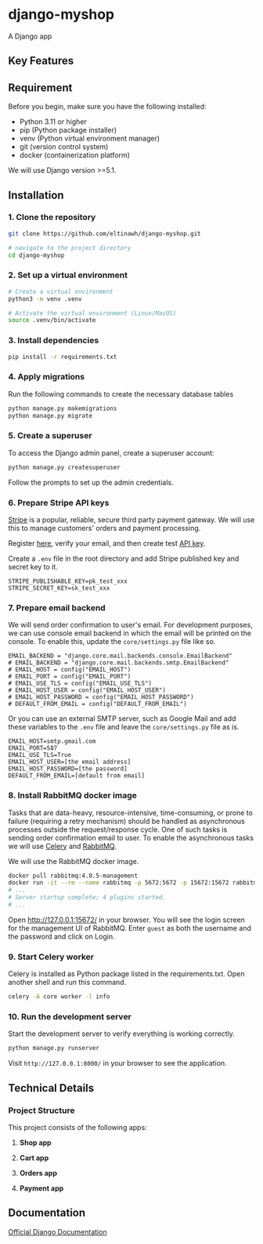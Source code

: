 # django-myshop
A Django app

## Key Features

## Requirement

Before you begin, make sure you have the following installed:
- Python 3.11 or higher
- pip (Python package installer)
- venv (Python virtual environment manager)
- git (version control system)
- docker (containerization platform)

We will use Django version >=5.1.

## Installation

### 1. Clone the repository
```bash
git clone https://github.com/eltinawh/django-myshop.git

# navigate to the project directory
cd django-myshop
```

### 2. Set up a virtual environment
```bash
# Create a virtual environment
python3 -m venv .venv

# Activate the virtual environment (Linux/MacOS)
source .venv/bin/activate
```

### 3. Install dependencies
```bash
pip install -r requirements.txt
```

### 4. Apply migrations

Run the following commands to create the necessary database tables 
```bash
python manage.py makemigrations
python manage.py migrate
```

### 5. Create a superuser

To access the Django admin panel, create a superuser account:
```bash
python manage.py createsuperuser
```
Follow the prompts to set up the admin credentials.

### 6. Prepare Stripe API keys

[Stripe](https://stripe.com/) is a popular, reliable, secure third party payment gateway. We will use this to manage customers' orders and payment processing.

Register [here](https://dashboard.stripe.com/register), verify your email, and then create test [API key](https://dashboard.stripe.com/test/apikeys).

Create a `.env` file in the root directory and add Stripe published key and secret key to it.
```
STRIPE_PUBLISHABLE_KEY=pk_test_xxx
STRIPE_SECRET_KEY=sk_test_xxx
```

### 7. Prepare email backend

We will send order confirmation to user's email. For development purposes, we can use console email backend in which the email will be printed on the console. To enable this, update the `core/settings.py` file like so.
```
EMAIL_BACKEND = "django.core.mail.backends.console.EmailBackend"
# EMAIL_BACKEND = "django.core.mail.backends.smtp.EmailBackend"
# EMAIL_HOST = config("EMAIL_HOST")
# EMAIL_PORT = config("EMAIL_PORT")
# EMAIL_USE_TLS = config("EMAIL_USE_TLS")
# EMAIL_HOST_USER = config("EMAIL_HOST_USER")
# EMAIL_HOST_PASSWORD = config("EMAIL_HOST_PASSWORD")
# DEFAULT_FROM_EMAIL = config("DEFAULT_FROM_EMAIL")
```

Or you can use an external SMTP server, such as Google Mail and add these variables to the `.env` file and leave the `core/settings.py` file as is.
```
EMAIL_HOST=smtp.gmail.com
EMAIL_PORT=587
EMAIL_USE_TLS=True
EMAIL_HOST_USER=[the email address]
EMAIL_HOST_PASSWORD=[the password]
DEFAULT_FROM_EMAIL=[default from email]
```


### 8. Install RabbitMQ docker image

Tasks that are data-heavy, resource-intensive, time-consuming, or prone to failure (requiring a retry mechanism) should be handled as asynchronous processes outside the request/response cycle. One of such tasks is sending order confirmation email to user. To enable the asynchronous tasks we will use [Celery](https://docs.celeryq.dev/en/stable/index.html) and [RabbitMQ](https://www.rabbitmq.com/).

We will use the RabbitMQ docker image.
```bash
docker pull rabbitmq:4.0.5-management
docker run -it --rm --name rabbitmq -p 5672:5672 -p 15672:15672 rabbitmq:4.0.5-management
# ...
# Server startup complete; 4 plugins started.
# ...
```
Open http://127.0.0.1:15672/ in your browser. You will see the login screen for the management UI of RabbitMQ. Enter `guest` as both the username and the password and click on Login.

### 9. Start Celery worker

Celery is installed as Python package listed in the requirements.txt. Open another shell and run this command.
```bash
celery -A core worker -l info
```

### 10. Run the development server

Start the development server to verify everything is working correctly.
```bash
python manage.py runserver
```
Visit `http://127.0.0.1:8000/` in your browser to see the application.

## Technical Details

### Project Structure
This project consists of the following apps:

1. **Shop app**

2. **Cart app**

3. **Orders app**

4. **Payment app**


## Documentation

[Official Django Documentation](https://www.djangoproject.com/)
